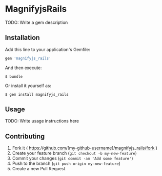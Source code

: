 # MagnifyjsRails

TODO: Write a gem description

## Installation

Add this line to your application's Gemfile:

```ruby
gem 'magnifyjs_rails'
```

And then execute:

    $ bundle

Or install it yourself as:

    $ gem install magnifyjs_rails

## Usage

TODO: Write usage instructions here

## Contributing

1. Fork it ( https://github.com/[my-github-username]/magnifyjs_rails/fork )
2. Create your feature branch (`git checkout -b my-new-feature`)
3. Commit your changes (`git commit -am 'Add some feature'`)
4. Push to the branch (`git push origin my-new-feature`)
5. Create a new Pull Request
